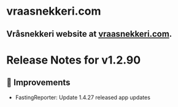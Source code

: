 # vraasnekkeri.com
## Vråsnekkeri website at [vraasnekkeri.com](https://www.vraasnekkeri.com).

# Release Notes for v1.2.90
## 🔨 Improvements
- FastingReporter: Update 1.4.27 released app updates
